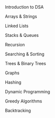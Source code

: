 Introduction to DSA

Arrays & Strings

Linked Lists

Stacks & Queues

Recursion

Searching & Sorting

Trees & Binary Trees

Graphs

Hashing

Dynamic Programming

Greedy Algorithms

Backtracking